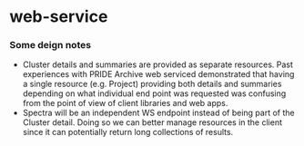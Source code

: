 web-service
===========

### Some deign notes
* Cluster details and summaries are provided as separate resources. Past experiences with PRIDE Archive web
serviced demonstrated that having a single resource (e.g. Project) providing both details and summaries depending
on what individual end point was requested was confusing from the point of view of client libraries and web apps.
* Spectra will be an independent WS endpoint instead of being part of the Cluster detail. Doing so we can better manage
resources in the client since it can potentially return long collections of results.

